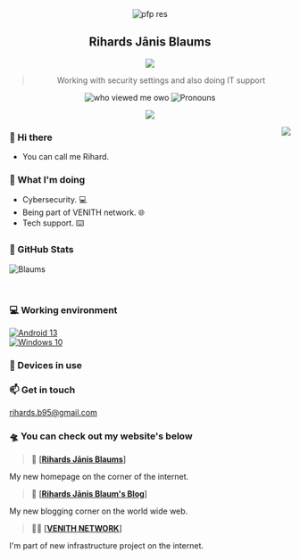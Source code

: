 <div align="center">
    <img alt='pfp res' src='https://avatars.githubusercontent.com/u/117294609?s=48&v=4' />  
  <h2>Rihards Jānis Blaums</h2>
  <img src="https://readme-typing-svg.herokuapp.com/?font=courier+new&color=0BF700&lines=Hello!+My+name+is+Rihards+Jānis+Blaums!" />
  <blockquote>Working with security settings and also doing IT support</blockquote>
  <img alt="who viewed me owo" src="https://komarev.com/ghpvc/?username=Blaums" />
  <img alt='Pronouns' src='https://img.shields.io/endpoint?url=https://pronoundb.org/shields/6004d014406af11e4593a013' />

  
  <p align="center">
    <a href="https://skillicons.dev">
      <img src='https://skillicons.dev/icons?i=html,css,linux' />
    </a>
  </p>
  

</div>


<img align="right" src="https://komarev.com/ghpvc/?username=Blaums" />

### 👋 Hi there

 - You can call me Rihard.

### 🤔 What I'm doing
 - Cybersecurity. 💻
 - Being part of VENITH network. 🌐
 - Tech support. ⌨️


### 📃 GitHub Stats
<p><img align="center" src="https://github-readme-stats.vercel.app/api?username=Blaums&count_private=true&show_icons=true&theme=chartreuse-dark" alt="Blaums" /></p>
<br>



### 💻 Working environment
[![Android 13](https://img.shields.io/badge/Android%2013-3ddc84?style=flat&logo=android&logoColor=ffffff)](https://www.android.com/android-13/)<br>
[![Windows 10](https://img.shields.io/badge/Windows%2010-00adef?style=flat&logo=windows&logoColor=ffffff)](https://www.teamos.xyz/threads/windows-10-x-lite-redstone-redux.193627/)<br>


### 📱 Devices in use



### 📫 Get in touch
rihards.b95@gmail.com
### 🛸 You can check out my website's below&nbsp;

> 📡 [[**Rihards Jānis Blaums**]](https://rihard.tech/)

My new homepage on the corner of the internet.&nbsp;

  > 🔭 [[**Rihards Jānis Blaum's Blog**]](https://rihard.tech/blog)

My new blogging corner on the world wide web.&nbsp;


> 🐱‍💻 [[**VENITH NETWORK**]](https://venith.net/)

I'm part of new infrastructure project on the internet.&nbsp;


